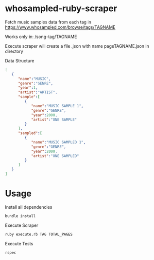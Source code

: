 # whosampled-ruby-scraper
Fetch music samples data from each tag in https://www.whosampled.com/browse/tags/TAGNAME

Works only in: /song-tag/TAGNAME

Execute scraper will create a file .json with name pageTAGNAME.json in directory

Data Structure
```json
[
   {
      "name":"MUSIC",
      "genre":"GENRE",
      "year":1,
      "artist":"ARTIST",
      "sample":[
         {
            "name":"MUSIC SAMPLE 1",
            "genre":"GENRE",
            "year":2000,
            "artist":"ONE SAMPLE"
         }
      ],
      "sampled":[
         {
            "name":"MUSIC SAMPLED 1",
            "genre":"GENRE",
            "year":2000,
            "artist":"ONE SAMPLED"
         }
      ]
   }
]
```

# Usage
Install all dependencies 

``` bash
bundle install
```

Execute Scraper
``` bash
ruby execute.rb TAG TOTAL_PAGES
```

Execute Tests

``` bash
rspec
```
